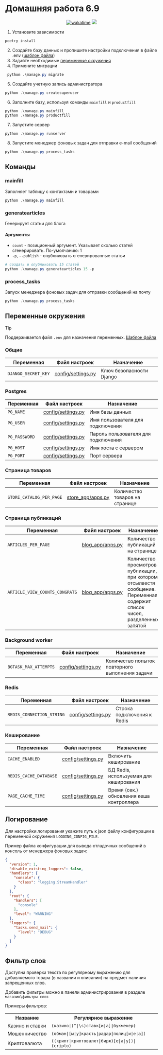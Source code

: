 # Домашняя работа 6.9

<div align="center">
<a href="https://wakatime.com/@IldarGaleev/projects/fereckcopm"><img src="https://wakatime.com/badge/user/45799db8-b1f8-4627-9264-2c8d4c352567/project/018beb28-96ef-4887-b044-66638d506f2f.svg" alt="wakatime"></a>
<img src="https://img.shields.io/github/last-commit/IldarGaleevSkyProHomeworks/django_homeworks.svg"/>
</div>

1. Установите зависимости

``` PowerShell
poetry install
```

2. Создайте базу данных и пропишите настройки подключения в файле .env ([шаблон файла](.env.template))
3. Задайте необходимые [переменные окружения](#переменные-окружения)
4. Примените миграции


``` PowerShell 
 python .\manage.py migrate
```

5. Создайте учетную запись администратора

``` PowerShell
python .\manage.py createsuperuser
```

6. Заполните базу, используя команды `mainfill` и `productfill`

``` PowerShell
python .\manage.py mainfill
python .\manage.py productfill
```

7. Запустите сервер
``` PowerShell
python .\manage.py runserver
```
8. Запустите менеджер фоновых задач для отправки e-mail сообщений
``` PowerShell
python .\manage.py process_tasks
```

## Команды

### mainfill

Заполняет таблицу с контактами и товарами

```PowerShell
python .\manage.py mainfill
```

### generatearticles

Генерирует статьи для блога

#### Аргументы

- `count` - позиционный аргумент. Указывает сколько статей сгенерировать. По-умолчанию: 1
- `-p`, `--publish` - опубликовать сгенерированные статьи

```PowerShell
# создать и опубликовать 15 статей
python .\manage.py generatearticles 15 -p
```

### process_tasks

Запуск менеджера фоновых задач для отправки сообщений на почту

```PowerShell
python .\manage.py process_tasks
```


## Переменные окружения

> [!TIP]
> 
> Поддерживается файл `.env` для назначения переменных. [Шаблон файла](.env.template)
> 

### Общие

| Переменная          | Файл настроек                            | Назначение               |
|---------------------|------------------------------------------|--------------------------|
| `DJANGO_SECRET_KEY` | [config/settings.py](config/settings.py) | Ключ безопасности Django |

### Postgres

| Переменная    | Файл настроек                            | Назначение                          |
|---------------|------------------------------------------|-------------------------------------|
| `PG_NAME`     | [config/settings.py](config/settings.py) | Имя базы данных                     |
| `PG_USER`     | [config/settings.py](config/settings.py) | Имя пользователя для подключения    |
| `PG_PASSWORD` | [config/settings.py](config/settings.py) | Пароль пользователя для подключения |
| `PG_HOST`     | [config/settings.py](config/settings.py) | Имя хоста с сервером                |
| `PG_PORT`     | [config/settings.py](config/settings.py) | Порт сервера                        |


### Страница товаров

| Переменная               | Файл настроек                          | Назначение                     |
|--------------------------|----------------------------------------|--------------------------------|
| `STORE_CATALOG_PER_PAGE` | [store_app/apps.py](store_app/apps.py) | Количество товаров на странице |


### Страница публикаций

| Переменная                     | Файл настроек                        | Назначение                                                                                                                |
|--------------------------------|--------------------------------------|---------------------------------------------------------------------------------------------------------------------------|
| `ARTICLES_PER_PAGE`            | [blog_app/apps.py](blog_app/apps.py) | Количество публикаций на странице                                                                                         |
| `ARTICLE_VIEW_COUNTS_CONGRATS` | [blog_app/apps.py](blog_app/apps.py) | Количество просмотров публикации, при котором отсылаестя сообщение. Переменная содержит список чисел, разделенных запятой |


### Background worker

| Переменная            | Файл настроек                            | Назначение                                      |
|-----------------------|------------------------------------------|-------------------------------------------------|
| `BGTASK_MAX_ATTEMPTS` | [config/settings.py](config/settings.py) | Количество попыток повторного выполнения задачи |

### Redis


| Переменная                | Файл настроек                            | Назначение                 |
|---------------------------|------------------------------------------|----------------------------|
| `REDIS_CONNECTION_STRING` | [config/settings.py](config/settings.py) | Строка подключения к Redis |


### Кеширование

| Переменная             | Файл настроек                            | Назначение                               |
|------------------------|------------------------------------------|------------------------------------------|
| `CACHE_ENABLED`        | [config/settings.py](config/settings.py) | Включить кеширование                     |
| `REDIS_CACHE_DATABASE` | [config/settings.py](config/settings.py) | БД Redis, используемая для кеширования   |
| `PAGE_CACHE_TIME`      | [config/settings.py](config/settings.py) | Время (сек.) обновления кеша контроллера |

## Логирование

Для настройки логирования укажите путь к json файлу конфигурации в переменной окружения `LOGGING_CONFIG_FILE`.

Пример файла конфигурации для вывода отладочных сообщений в консоль от менеджера фоновых задач:

```json
{
  "version": 1,
  "disable_existing_loggers": false,
  "handlers": {
    "console": {
      "class": "logging.StreamHandler"
    }
  },
  "root": {
    "handlers": [
      "console"
    ],
    "level": "WARNING"
  },
  "loggers": {
    "tasks.send_mail": {
      "level": "DEBUG"
    }
  }
}
```

## Фильтр слов

Доступна проверка текста по регулярному выражению для добавляемого товара (в названии и описании) на предмет
наличия запрещенных слов.

Добавить фильтры можно в панели администрирования в разделе `магазин\фильтры слов`

Примеры фильтров:

<table>
    <tr>
        <th>Название</th>
        <th>Регулярное выражение</th>
    </tr>
    <tr>
        <td>Казино и ставки</td>
        <td><code>(казино|(^|\s)ставк[и|а]|букмекер)</code></td>
    </tr>
    <tr>
        <td>Мошенничество</td>
        <td><code>(обман|[ы|у]красть|радар|полиц[и|е|а])</code></td>
    </tr>
    <tr>
        <td>Криптовалюта</td>
        <td><code>((крипт|криптовалют|бирж)[е|а|у])|(cripto)</code></td>
    </tr>
</table>
